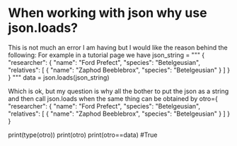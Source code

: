 
# When working with json why use json.loads?

This is not much an error I am having but I would like the reason behind the following:
For example in a tutorial page we have
json_string = """
{
    "researcher": {
        "name": "Ford Prefect",
        "species": "Betelgeusian",
        "relatives": [
            {
                "name": "Zaphod Beeblebrox",
                "species": "Betelgeusian"
            }
        ]
    }
}
"""
data = json.loads(json_string)

Which is ok, but my question is why all the bother to put the json as a string and then call json.loads when the same thing can be obtained by
otro={
    "researcher": {
        "name": "Ford Prefect",
        "species": "Betelgeusian",
        "relatives": [
            {
                "name": "Zaphod Beeblebrox",
                "species": "Betelgeusian"
            }
        ]
    }
}

print(type(otro))
print(otro)
print(otro==data) #True


        